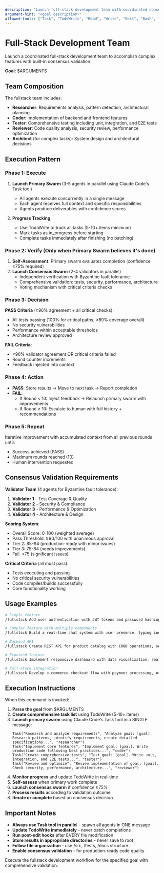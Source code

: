 ```yaml
---
description: "Launch full-stack development team with coordinated consensus validation"
argument-hint: "<goal description>"
allowed-tools: ["Task", "TodoWrite", "Read", "Write", "Edit", "Bash", "Glob", "Grep"]
---
```


# Full-Stack Development Team

Launch a coordinated full-stack development team to accomplish complex features with built-in consensus validation.

**Goal**: $ARGUMENTS

## Team Composition

The fullstack team includes:
- **Researcher**: Requirements analysis, pattern detection, architectural planning
- **Coder**: Implementation of backend and frontend features
- **Tester**: Comprehensive testing including unit, integration, and E2E tests
- **Reviewer**: Code quality analysis, security review, performance optimization
- **Architect** (for complex tasks): System design and architectural decisions

## Execution Pattern

### Phase 1: Execute
1. **Launch Primary Swarm** (3-5 agents in parallel using Claude Code's Task tool)
   - All agents execute concurrently in a single message
   - Each agent receives full context and specific responsibilities
   - Agents produce deliverables with confidence scores

2. **Progress Tracking**
   - Use TodoWrite to track all tasks (5-10+ items minimum)
   - Mark tasks as in_progress before starting
   - Complete tasks immediately after finishing (no batching)

### Phase 2: Verify (Only when Primary Swarm believes it's done)
1. **Self-Assessment**: Primary swarm evaluates completion (confidence ≥75% required)
2. **Launch Consensus Swarm** (2-4 validators in parallel)
   - Independent verification with Byzantine fault tolerance
   - Comprehensive validation: tests, security, performance, architecture
   - Voting mechanism with critical criteria checks

### Phase 3: Decision
**PASS Criteria** (≥90% agreement + all critical checks):
- All tests passing (100% for critical paths, ≥80% coverage overall)
- No security vulnerabilities
- Performance within acceptable thresholds
- Architecture review approved

**FAIL Criteria**:
- <90% validator agreement OR critical criteria failed
- Round counter increments
- Feedback injected into context

### Phase 4: Action
- **PASS**: Store results → Move to next task → Report completion
- **FAIL**:
  - If Round < 10: Inject feedback → Relaunch primary swarm with improvements
  - If Round ≥ 10: Escalate to human with full history + recommendations

### Phase 5: Repeat
Iterative improvement with accumulated context from all previous rounds until:
- Success achieved (PASS)
- Maximum rounds reached (10)
- Human intervention requested

## Consensus Validation Requirements

**Validator Team** (4 agents for Byzantine fault tolerance):
1. **Validator 1** - Test Coverage & Quality
2. **Validator 2** - Security & Compliance
3. **Validator 3** - Performance & Optimization
4. **Validator 4** - Architecture & Design

**Scoring System**:
- Overall Score: 0-100 (weighted average)
- Pass Threshold: ≥90/100 with unanimous approval
- Tier 2: 85-94 (production-ready with minor issues)
- Tier 3: 75-84 (needs improvements)
- Fail: <75 (significant issues)

**Critical Criteria** (all must pass):
- Tests executing and passing
- No critical security vulnerabilities
- Code compiles/builds successfully
- Core functionality working

## Usage Examples

```bash
# Simple feature
/fullstack Add user authentication with JWT tokens and password hashing

# Complex feature with multiple components
/fullstack Build a real-time chat system with user presence, typing indicators, message history, and file sharing

# Backend API
/fullstack Create REST API for product catalog with CRUD operations, search, filtering, and pagination

# Frontend feature
/fullstack Implement responsive dashboard with data visualization, real-time updates, and mobile support

# Full-stack integration
/fullstack Develop e-commerce checkout flow with payment processing, order management, and email notifications
```

## Execution Instructions

When this command is invoked:

1. **Parse the goal** from $ARGUMENTS
2. **Create comprehensive task list** using TodoWrite (5-10+ items)
3. **Launch primary swarm** using Claude Code's Task tool in a SINGLE message:
   ```
   Task("Research and analyze requirements", "Analyze goal: [goal]. Research patterns, identify requirements, create detailed specifications...", "researcher")
   Task("Implement core features", "Implement goal: [goal]. Write production code following best practices...", "coder")
   Task("Create comprehensive tests", "Test goal: [goal]. Write unit, integration, and E2E tests...", "tester")
   Task("Review and optimize", "Review implementation of goal: [goal]. Check security, performance, architecture...", "reviewer")
   ```
4. **Monitor progress** and update TodoWrite in real-time
5. **Self-assess** when primary work complete
6. **Launch consensus swarm** if confidence ≥75%
7. **Process results** according to validation outcome
8. **Iterate or complete** based on consensus decision

## Important Notes

- **Always use Task tool in parallel** - spawn all agents in ONE message
- **Update TodoWrite immediately** - never batch completions
- **Run post-edit hooks** after EVERY file modification
- **Store results in appropriate directories** - never save to root
- **Follow file organization** - use /src, /tests, /docs structure
- **Enable consensus validation** - for production-ready code quality

Execute the fullstack development workflow for the specified goal with comprehensive validation.